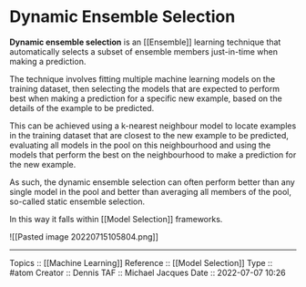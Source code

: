 # Dynamic Ensemble Selection

**Dynamic ensemble selection** is an [[Ensemble]] learning technique that automatically selects a subset of ensemble members just-in-time when making a prediction.

The technique involves fitting multiple machine learning models on the training dataset, then selecting the models that are expected to perform best when making a prediction for a specific new example, based on the details of the example to be predicted.

This can be achieved using a k-nearest neighbour model to locate examples in the training dataset that are closest to the new example to be predicted, evaluating all models in the pool on this neighbourhood and using the models that perform the best on the neighbourhood to make a prediction for the new example.

As such, the dynamic ensemble selection can often perform better than any single model in the pool and better than averaging all members of the pool, so-called static ensemble selection.

In this way it falls within [[Model Selection]] frameworks.

![[Pasted image 20220715105804.png]]

---
Topics :: [[Machine Learning]]
Reference :: [[Model Selection]]
Type :: #atom
Creator :: Dennis
TAF :: Michael Jacques
Date :: 2022-07-07 10:26